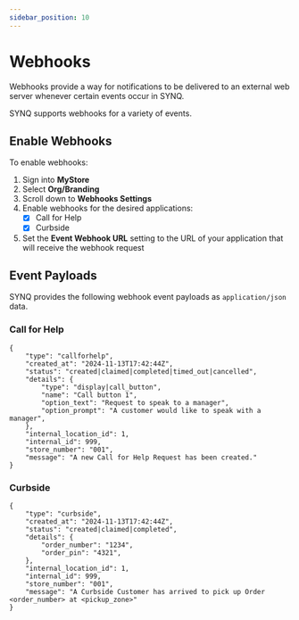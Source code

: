 ```yaml
---
sidebar_position: 10
---
```


# Webhooks
Webhooks provide a way for notifications to be delivered to an external web server whenever certain events occur in SYNQ.

SYNQ supports webhooks for a variety of events.

## Enable Webhooks
To enable webhooks:
1. Sign into __MyStore__
1. Select __Org/Branding__
1. Scroll down to __Webhooks Settings__
1. Enable webhooks for the desired applications:
    - [x] Call for Help
    - [x] Curbside
1. Set the __Event Webhook URL__ setting to the URL of your application that will receive the webhook request

## Event Payloads
SYNQ provides the following webhook event payloads as `application/json` data.
### Call for Help
```
{
    "type": "callforhelp",
    "created_at": "2024-11-13T17:42:44Z",
    "status": "created|claimed|completed|timed_out|cancelled",
    "details": {
        "type": "display|call_button",
        "name": "Call button 1",
        "option_text": "Request to speak to a manager",
        "option_prompt": "A customer would like to speak with a manager",
    },
    "internal_location_id": 1,
    "internal_id": 999,
    "store_number": "001",
    "message": "A new Call for Help Request has been created."
}
```

### Curbside
```
{
    "type": "curbside",
    "created_at": "2024-11-13T17:42:44Z",
    "status": "created|claimed|completed",
    "details": {
        "order_number": "1234",
        "order_pin": "4321",
    },
    "internal_location_id": 1,
    "internal_id": 999,
    "store_number": "001",
    "message": "A Curbside Customer has arrived to pick up Order <order_number> at <pickup_zone>"
}
```

